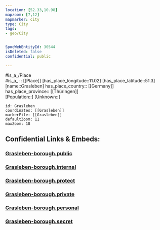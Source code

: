 ```yaml
---
location: [52.33,10.98] 
mapzoom: [7,12] 
mapmarker: city 
type: City
tags:
- geo/City


SpocWebEntityId: 30544
isDeleted: false
confidential: public

---
```

#is_a_/Place  
#is_a_ :: [[Place]] 
[has_place_longitude::11.02] 
[has_place_latitude::51.3] 
[name::Grasleben] 
has_place_country:: [[Germany]]  
has_place_province:: [[Thüringen]]  
[Population::] 
[Unknown::] 


```leaflet
id: Grasleben
coordinates: [[Grasleben]] 
markerFile: [[Grasleben]] 
defaultZoom: 11 
maxZoom: 18
```


## Confidential Links & Embeds: 

### [Grasleben-borough.public](/_public/\Earth\Continent\Europe\Europe~Central\Germany\Germany~West\Niedersachsen\counties~Niedersachsen\Helmstedt\cities~Helmstedt\Grasleben\boroughs~GraslebenGrasleben-borough.public.md) 

### [Grasleben-borough.internal](/_internal/\Earth\Continent\Europe\Europe~Central\Germany\Germany~West\Niedersachsen\counties~Niedersachsen\Helmstedt\cities~Helmstedt\Grasleben\boroughs~GraslebenGrasleben-borough.internal.md) 

### [Grasleben-borough.protect](/_protect/\Earth\Continent\Europe\Europe~Central\Germany\Germany~West\Niedersachsen\counties~Niedersachsen\Helmstedt\cities~Helmstedt\Grasleben\boroughs~GraslebenGrasleben-borough.protect.md) 

### [Grasleben-borough.private](/_private/\Earth\Continent\Europe\Europe~Central\Germany\Germany~West\Niedersachsen\counties~Niedersachsen\Helmstedt\cities~Helmstedt\Grasleben\boroughs~GraslebenGrasleben-borough.private.md) 

### [Grasleben-borough.personal](/_personal/\Earth\Continent\Europe\Europe~Central\Germany\Germany~West\Niedersachsen\counties~Niedersachsen\Helmstedt\cities~Helmstedt\Grasleben\boroughs~GraslebenGrasleben-borough.personal.md) 

### [Grasleben-borough.secret](/_secret/\Earth\Continent\Europe\Europe~Central\Germany\Germany~West\Niedersachsen\counties~Niedersachsen\Helmstedt\cities~Helmstedt\Grasleben\boroughs~GraslebenGrasleben-borough.secret.md)

